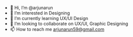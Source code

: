 - 👋 Hi, I’m @arjunarun
- 👀 I’m interested in Designing
- 🌱 I’m currently learning UX/UI Design
- 💞️ I’m looking to collaborate on UX/UI, Graphic Designing
- 📫 How to reach me arjunarun59@gmail.com

<!---
arjunarun/arjunarun is a ✨ special ✨ repository because its `README.md` (this file) appears on your GitHub profile.
You can click the Preview link to take a look at your changes.
--->
